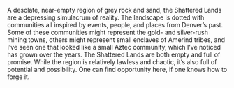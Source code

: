 A desolate, near-empty region of grey rock and sand, the Shattered Lands are a depressing simulacrum of reality. The landscape is dotted with communities all inspired by events, people, and places from Denver’s past. Some of these communities might represent the gold- and silver-rush mining towns, others might represent small enclaves of Amerind tribes, and I’ve seen one that looked like a small Aztec community, which I’ve noticed has grown over the years. The Shattered Lands are both empty and full of promise. While the region is relatively lawless and chaotic, it’s also full of potential and possibility. One can find opportunity here, if one knows how to forge it.